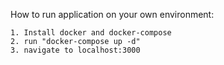 How to run application on your own environment:

    1. Install docker and docker-compose
    2. run "docker-compose up -d"
    3. navigate to localhost:3000 